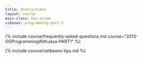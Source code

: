 ```yaml
---
title: Instructions
layout: course
main-class: has-aside
sidenav: programming-part-1
---
```

{% include course/frequently-asked-questions.md course="2013-OOProgrammingWithJava-PART1" %}

{% include course/netbeans-tips.md %}